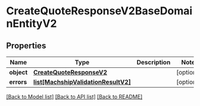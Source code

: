 # CreateQuoteResponseV2BaseDomainEntityV2

## Properties
Name | Type | Description | Notes
------------ | ------------- | ------------- | -------------
**object** | [**CreateQuoteResponseV2**](CreateQuoteResponseV2.md) |  | [optional] 
**errors** | [**list[MachshipValidationResultV2]**](MachshipValidationResultV2.md) |  | [optional] 

[[Back to Model list]](../README.md#documentation-for-models) [[Back to API list]](../README.md#documentation-for-api-endpoints) [[Back to README]](../README.md)

